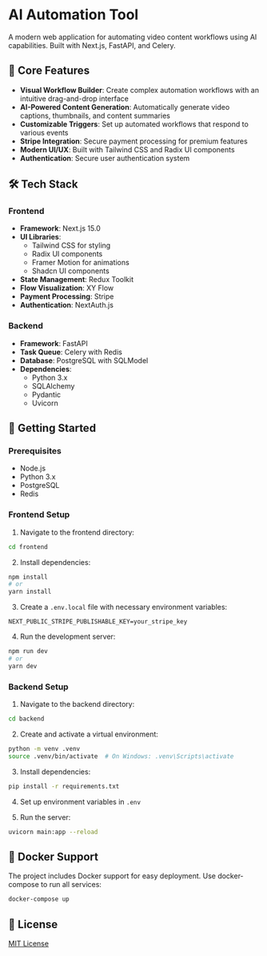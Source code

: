 # AI Automation Tool

A modern web application for automating video content workflows using AI capabilities. Built with Next.js, FastAPI, and Celery.

## 🌟 Core Features

- **Visual Workflow Builder**: Create complex automation workflows with an intuitive drag-and-drop interface
- **AI-Powered Content Generation**: Automatically generate video captions, thumbnails, and content summaries
- **Customizable Triggers**: Set up automated workflows that respond to various events
- **Stripe Integration**: Secure payment processing for premium features
- **Modern UI/UX**: Built with Tailwind CSS and Radix UI components
- **Authentication**: Secure user authentication system

## 🛠️ Tech Stack

### Frontend

- **Framework**: Next.js 15.0
- **UI Libraries**:
  - Tailwind CSS for styling
  - Radix UI components
  - Framer Motion for animations
  - Shadcn UI components
- **State Management**: Redux Toolkit
- **Flow Visualization**: XY Flow
- **Payment Processing**: Stripe
- **Authentication**: NextAuth.js

### Backend

- **Framework**: FastAPI
- **Task Queue**: Celery with Redis
- **Database**: PostgreSQL with SQLModel
- **Dependencies**:
  - Python 3.x
  - SQLAlchemy
  - Pydantic
  - Uvicorn

## 🚀 Getting Started

### Prerequisites

- Node.js
- Python 3.x
- PostgreSQL
- Redis

### Frontend Setup

1. Navigate to the frontend directory:

```bash
cd frontend
```

2. Install dependencies:

```bash
npm install
# or
yarn install
```

3. Create a `.env.local` file with necessary environment variables:

```env
NEXT_PUBLIC_STRIPE_PUBLISHABLE_KEY=your_stripe_key
```

4. Run the development server:

```bash
npm run dev
# or
yarn dev
```

### Backend Setup

1. Navigate to the backend directory:

```bash
cd backend
```

2. Create and activate a virtual environment:

```bash
python -m venv .venv
source .venv/bin/activate  # On Windows: .venv\Scripts\activate
```

3. Install dependencies:

```bash
pip install -r requirements.txt
```

4. Set up environment variables in `.env`

5. Run the server:

```bash
uvicorn main:app --reload
```

## 🐳 Docker Support

The project includes Docker support for easy deployment. Use docker-compose to run all services:

```bash
docker-compose up
```

## 📝 License

[MIT License](LICENSE)
